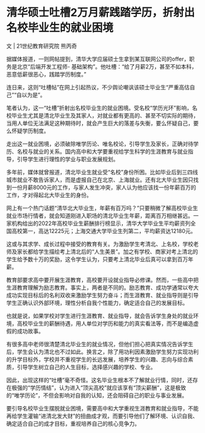 # 清华硕士吐槽2万月薪践踏学历，折射出名校毕业生的就业困境

文 | 21世纪教育研究院 熊丙奇

据媒体报道，一则网帖提到，清华大学应届硕士生拿到某互联网公司的offer，职务是北京“后端开发工程师-
基础架构”。他吐槽：“给了月薪2万，甚至不如本科，恶意低薪很恶心，践踏学历制度。”

连日来，这则“吐槽帖”在网上引起热议，不少舆论嘲讽该硕士毕业生“严重高估自己”“自以为是”。

笔者认为，这一“吐槽”折射出名校毕业生的就业困境。受名校“学历光环”影响，名校毕业生尤其是清北毕业生及其家人，对就业都有更高的、甚至不切实际的期待，当用人单位无法满足这种期待时，就会产生巨大的落差与失衡，要么怀疑自己，要么怀疑学历制度。

走出这一就业困境，必须破除唯学历论、唯名校论，引导学生及家长，正确对待学历、名校与就业的关系。国内高中和大学要重视给学生科学的生涯教育与就业指导，引导学生进行理性的学业与职业发展规划。

多年前，媒体就曾报道，清北毕业生就业受“名校”身份所困。比如毕业后到三四线城市就业不敢告诉家人，而是虚报自己在北京、上海就业。还有北大毕业生因只找到一份月薪8000元的工作，与家人发生冲突，家人认为他应该找一份年薪百万的工作，才对得起北大毕业生的身份。

网上有一个热门话题“清华北大毕业生，年薪有百万吗？”只要稍微了解高校毕业生就业市场行情者，就会知道刚进入职场的清北毕业生年薪，距离百万相继甚远。一家机构给出的2022年高校毕业生薪酬排行榜显示，清华大学毕业生平均薪资列全国高校第一，高达12225元；上海交通大学毕业生列第二，平均薪资达12180元。

这或与其求学、成长过程中接受的教育有关。为激励学生考清北、上名校，学校老师及家长都给学生描绘考上清北后的“人生美景”。加之有学校、商家对考上清北的学生给予数十万的奖励，这令学生认为，只要考上清北毕业后真可以拿到百万年薪。

教育部要求高中要开展生涯教育，高校要开设就业指导必修课。然而，一些高中把生涯教育理解为励志教育。事实上，两者是不同的。励志教育、成功学通常以夸大成功实现目标后的名利双收来激励学生努力奋斗；而生涯教育、就业指导则是引导学生正确认识外部环境，理性分析自我个性能力，确定适合自己的发展目标。

也就是说，如果学校对学生进行生涯教育、就业指导，就会告诉学生身处的就业环境，高校毕业生的薪酬待遇，用人单位对学历和能力的真实看法等，而不是编造虚假的成功故事。

有很多高中老师很清楚清北毕业生的就业情况，但他们担心把真实情况告诉学生后，学生会认为清北也不过如此。换言之，除了用功利因素激励学生努力实现功利的升学目标外，学校并不重视学生的长远发展，培养学生的兴趣、志向与综合素质，引导学生树立自己的人生目标，选择感兴趣的学校、专业。

因此，出现这样的“吐槽”毫不奇怪。这名毕业生根本不了解就业行情，同时，还存在极强的“学历情结”，认为进入“顶尖高校”就应该享有“顶尖薪酬”，这是极致的“唯学历论”，不但会影响对自我的认知，还会阻碍自己的职业与事业发展。

要引导名校毕业生摆脱就业困境，需要高中和大学重视生涯教育和就业指导，不能再给学生灌输“进清北发大财”的扭曲成才观，而要引导他们了解环境、认识自我、确定适合自己的成才目标，重视培养自己的核心竞争力。

